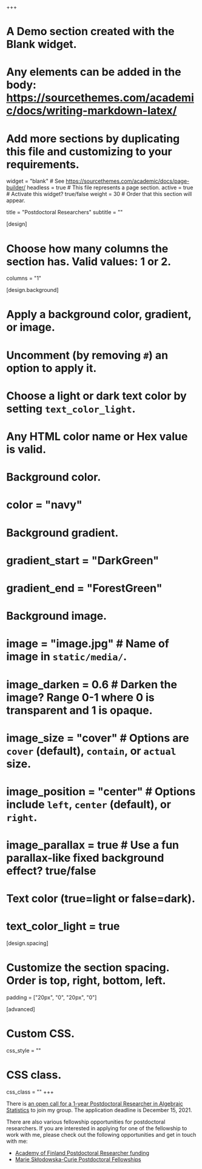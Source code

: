 +++
# A Demo section created with the Blank widget.
# Any elements can be added in the body: https://sourcethemes.com/academic/docs/writing-markdown-latex/
# Add more sections by duplicating this file and customizing to your requirements.

widget = "blank"  # See https://sourcethemes.com/academic/docs/page-builder/
headless = true  # This file represents a page section.
active = true  # Activate this widget? true/false
weight = 30  # Order that this section will appear.

title = "Postdoctoral Researchers"
subtitle = ""

[design]
  # Choose how many columns the section has. Valid values: 1 or 2.
  columns = "1"

[design.background]
  # Apply a background color, gradient, or image.
  #   Uncomment (by removing `#`) an option to apply it.
  #   Choose a light or dark text color by setting `text_color_light`.
  #   Any HTML color name or Hex value is valid.

  # Background color.
  # color = "navy"
  
  # Background gradient.
  # gradient_start = "DarkGreen"
  # gradient_end = "ForestGreen"
  
  # Background image.
  # image = "image.jpg"  # Name of image in `static/media/`.
  # image_darken = 0.6  # Darken the image? Range 0-1 where 0 is transparent and 1 is opaque.
  # image_size = "cover"  #  Options are `cover` (default), `contain`, or `actual` size.
  # image_position = "center"  # Options include `left`, `center` (default), or `right`.
  # image_parallax = true  # Use a fun parallax-like fixed background effect? true/false
  
  # Text color (true=light or false=dark).
  # text_color_light = true

[design.spacing]
  # Customize the section spacing. Order is top, right, bottom, left.
  padding = ["20px", "0", "20px", "0"]

[advanced]
 # Custom CSS. 
 css_style = ""
 
 # CSS class.
 css_class = ""
+++

There is [an open call for a 1-year Postdoctoral Researcher in Algebraic Statistics](https://aalto.wd3.myworkdayjobs.com/en-US/aalto/job/Otaniemi-Espoo-Finland/Postdoctoral-Researcher_R32118) to join my group. The application deadline is December 15, 2021.

There are also various fellowship opportunities for postdoctoral researchers. If you are interested in applying for one of the fellowship to work with me, please check out the following opportunities and get in touch with me:
- [Academy of Finland Postdoctoral Researcher funding](https://www.aka.fi/en/research-funding/funding-opportunities-at-a-glance/funding-for-individual-researchers/)
- [Marie Skłodowska-Curie Postdoctoral Fellowships](https://ec.europa.eu/research/mariecurieactions/actions/postdoctoral-fellowships)